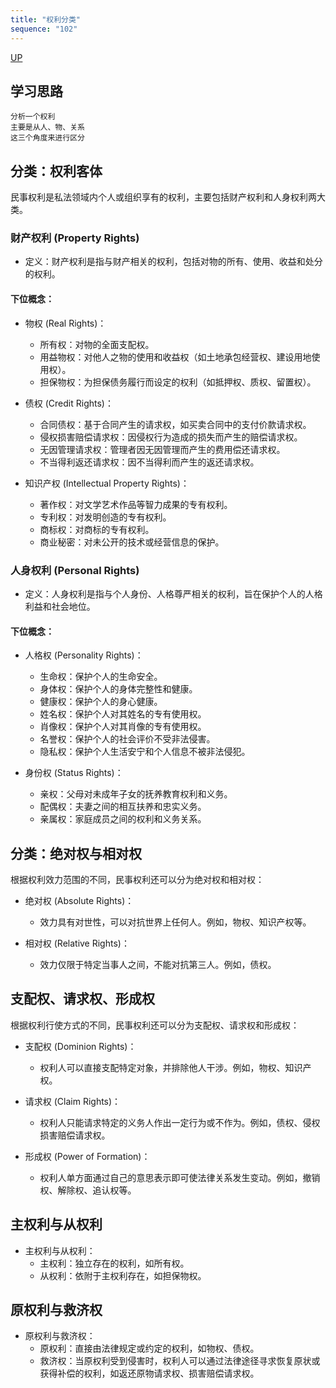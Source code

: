 ```yaml
---
title: "权利分类"
sequence: "102"
---
```


[UP](/law/civil-law-index.html)

## 学习思路

```text
分析一个权利
主要是从人、物、关系
这三个角度来进行区分
```

## 分类：权利客体

民事权利是私法领域内个人或组织享有的权利，主要包括财产权利和人身权利两大类。

### 财产权利 (Property Rights)

- 定义：财产权利是指与财产相关的权利，包括对物的所有、使用、收益和处分的权利。

#### 下位概念：

- 物权 (Real Rights)：
    - 所有权：对物的全面支配权。
    - 用益物权：对他人之物的使用和收益权（如土地承包经营权、建设用地使用权）。
    - 担保物权：为担保债务履行而设定的权利（如抵押权、质权、留置权）。

- 债权 (Credit Rights)：
    - 合同债权：基于合同产生的请求权，如买卖合同中的支付价款请求权。
    - 侵权损害赔偿请求权：因侵权行为造成的损失而产生的赔偿请求权。
    - 无因管理请求权：管理者因无因管理而产生的费用偿还请求权。
    - 不当得利返还请求权：因不当得利而产生的返还请求权。

- 知识产权 (Intellectual Property Rights)：
    - 著作权：对文学艺术作品等智力成果的专有权利。
    - 专利权：对发明创造的专有权利。
    - 商标权：对商标的专有权利。
    - 商业秘密：对未公开的技术或经营信息的保护。

### 人身权利 (Personal Rights)

- 定义：人身权利是指与个人身份、人格尊严相关的权利，旨在保护个人的人格利益和社会地位。

#### 下位概念：

- 人格权 (Personality Rights)：
    - 生命权：保护个人的生命安全。
    - 身体权：保护个人的身体完整性和健康。
    - 健康权：保护个人的身心健康。
    - 姓名权：保护个人对其姓名的专有使用权。
    - 肖像权：保护个人对其肖像的专有使用权。
    - 名誉权：保护个人的社会评价不受非法侵害。
    - 隐私权：保护个人生活安宁和个人信息不被非法侵犯。

- 身份权 (Status Rights)：
    - 亲权：父母对未成年子女的抚养教育权利和义务。
    - 配偶权：夫妻之间的相互扶养和忠实义务。
    - 亲属权：家庭成员之间的权利和义务关系。

## 分类：绝对权与相对权

根据权利效力范围的不同，民事权利还可以分为绝对权和相对权：

- 绝对权 (Absolute Rights)：
    - 效力具有对世性，可以对抗世界上任何人。例如，物权、知识产权等。

- 相对权 (Relative Rights)：
    - 效力仅限于特定当事人之间，不能对抗第三人。例如，债权。

## 支配权、请求权、形成权

根据权利行使方式的不同，民事权利还可以分为支配权、请求权和形成权：

- 支配权 (Dominion Rights)：
    - 权利人可以直接支配特定对象，并排除他人干涉。例如，物权、知识产权。

- 请求权 (Claim Rights)：
    - 权利人只能请求特定的义务人作出一定行为或不作为。例如，债权、侵权损害赔偿请求权。

- 形成权 (Power of Formation)：
    - 权利人单方面通过自己的意思表示即可使法律关系发生变动。例如，撤销权、解除权、追认权等。

## 主权利与从权利

- 主权利与从权利：
    - 主权利：独立存在的权利，如所有权。
    - 从权利：依附于主权利存在，如担保物权。

## 原权利与救济权

- 原权利与救济权：
    - 原权利：直接由法律规定或约定的权利，如物权、债权。
    - 救济权：当原权利受到侵害时，权利人可以通过法律途径寻求恢复原状或获得补偿的权利，如返还原物请求权、损害赔偿请求权。
